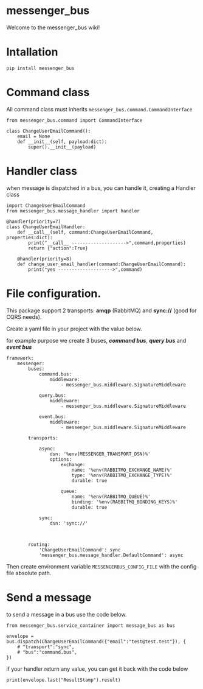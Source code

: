 # messenger_bus

Welcome to the messenger_bus wiki!

# Intallation

    pip install messenger_bus


# Command class

All command class must inherits `messenger_bus.command.CommandInterface`

    from messenger_bus.command import CommandInterface   
 
    class ChangeUserEmailCommand():
        email = None
        def __init__(self, payload:dict):
            super().__init__(payload)


# Handler class

when message is dispatched in a bus, you can handle it, creating a Handler class

    import ChangeUserEmailCommand
    from messenger_bus.message_handler import handler
    
    @handler(priority=7)
    class ChangeUserEmailHandler:
        def __call__(self, command:ChangeUserEmailCommand, properties:dict):
            print("__call__ -------------------->",command,properties)
            return {"action":True}
          
        @handler(priority=8)
        def change_user_email_handler(command:ChangeUserEmailCommand):
            print("yes -------------------->",command)

        
# File configuration.

This package support 2 transports: **amqp** (RabbitMQ) and **sync://** (good for CQRS needs).

Create a yaml file in your project with the value below.

for example purpose we create 3 buses, _**command bus**_, _**query bus**_ and _**event bus**_

    framework:
        messenger:
            buses:
                command.bus:
                    middleware:
                        - messenger_bus.middleware.SignatureMiddleware
    
                query.bus:
                    middleware:
                        - messenger_bus.middleware.SignatureMiddleware
    
                event.bus:
                    middleware:
                        - messenger_bus.middleware.SignatureMiddleware
    
            transports:
    
                async:
                    dsn: '%env(MESSENGER_TRANSPORT_DSN)%'
                    options:
                        exchange:
                            name: '%env(RABBITMQ_EXCHANGE_NAME)%'
                            type: '%env(RABBITMQ_EXCHANGE_TYPE)%'
                            durable: true
    
                        queue:
                            name: '%env(RABBITMQ_QUEUE)%'
                            binding: '%env(RABBITMQ_BINDING_KEYS)%'
                            durable: true
    
                sync:
                    dsn: 'sync://'
    
          
    
            routing:
                'ChangeUserEmailCommand': sync
                'messenger_bus.message_handler.DefaultCommand': async




Then create environment variable `MESSENGERBUS_CONFIG_FILE` with the config file absolute path.

# Send a message

to send a message in a bus use the code below.

    from messenger_bus.service_container import message_bus as bus

    envelope = bus.dispatch(ChangeUserEmailCommand({"email":"test@test.test"}), {
        # "transport":"sync",
        # "bus":"command.bus",
    })


if your handler return any value, you can get it back with the code below

    print(envelope.last("ResultStamp").result)
